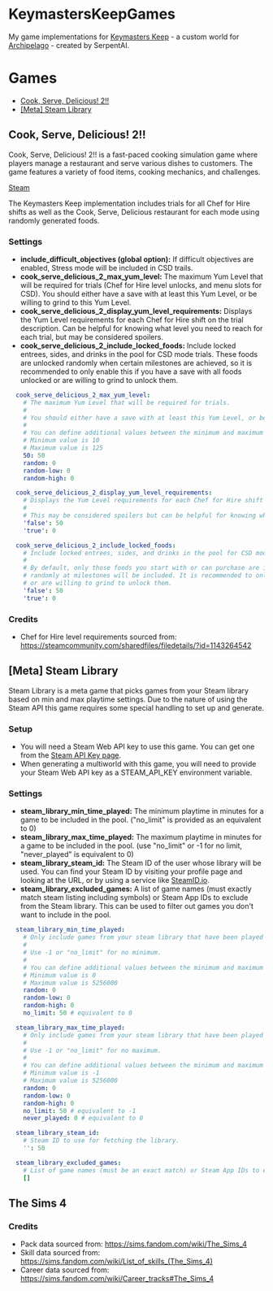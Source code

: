 # KeymastersKeepGames
My game implementations for [Keymasters Keep](https://github.com/SerpentAI/Archipelago/releases?q=keymaster&expanded=true) -
a custom world for [Archipelago](https://archipelago.gg/) - created by SerpentAI.

# Games
- [Cook, Serve, Delicious! 2!!](#cook-serve-delicious-2)
- [[Meta] Steam Library](#meta-steam-library)

## Cook, Serve, Delicious! 2!!
Cook, Serve, Delicious! 2!! is a fast-paced cooking simulation game where players manage a restaurant and serve various dishes to customers. The game features a variety of food items, cooking mechanics, and challenges.

[Steam](https://store.steampowered.com/app/386620/Cook_Serve_Delicious_2/)

The Keymasters Keep implementation includes trials for all Chef for Hire shifts as well as the Cook, Serve, Delicious 
restaurant for each mode using randomly generated foods.

### Settings

* **include_difficult_objectives (global option):** If difficult objectives are enabled, Stress mode will be included in CSD trails.
* **cook_serve_delicious_2_max_yum_level:** The maximum Yum Level that will be required for trials (Chef for Hire level unlocks, 
and menu slots for CSD). You should either have a save with at least this Yum Level, or be willing to grind to this Yum Level.
* **cook_serve_delicious_2_display_yum_level_requirements:** Displays the Yum Level requirements for each Chef for Hire 
shift on the trial description. Can be helpful for knowing what level you need to reach for each trial, but may be considered spoilers.
* **cook_serve_delicious_2_include_locked_foods:** Include locked entrees, sides, and drinks in the pool for CSD mode trials.
These foods are unlocked randomly when certain milestones are achieved, so it is recommended to only enable this if you 
have a save with all foods unlocked or are willing to grind to unlock them.

```yaml
  cook_serve_delicious_2_max_yum_level:
    # The maximum Yum Level that will be required for trials.
    # 
    # You should either have a save with at least this Yum Level, or be willing to grind to this Yum Level.
    #
    # You can define additional values between the minimum and maximum values.
    # Minimum value is 10
    # Maximum value is 125
    50: 50
    random: 0
    random-low: 0
    random-high: 0

  cook_serve_delicious_2_display_yum_level_requirements:
    # Displays the Yum Level requirements for each Chef for Hire shift on the trial description.
    # 
    # This may be considered spoilers but can be helpful for knowing what level you need to reach for each trial.
    'false': 50
    'true': 0

  cook_serve_delicious_2_include_locked_foods:
    # Include locked entrees, sides, and drinks in the pool for CSD mode trials.
    # 
    # By default, only those foods you start with or can purchase are included, if you enable this option foods that are unlocked
    # randomly at milestones will be included. It is recommended to only enable this if you have a save with all foods unlocked
    # or are willing to grind to unlock them.
    'false': 50
    'true': 0
```

### Credits
- Chef for Hire level requirements sourced from: https://steamcommunity.com/sharedfiles/filedetails/?id=1143264542

## [Meta] Steam Library
Steam Library is a meta game that picks games from your Steam library based on min and max playtime settings. Due to the
nature of using the Steam API this game requires some special handling to set up and generate.

### Setup
* You will need a Steam Web API key to use this game. You can get one from the [Steam API Key page](https://steamcommunity.com/dev/apikey).
* When generating a multiworld with this game, you will need to provide your Steam Web API key as a STEAM_API_KEY environment variable.

### Settings

* **steam_library_min_time_played:** The minimum playtime in minutes for a game to be included in the pool. ("no_limit" is provided as an equivalent to 0)
* **steam_library_max_time_played:** The maximum playtime in minutes for a game to be included in the pool. (use "no_limit" or -1 for no limit, "never_played" is equivalent to 0)
* **steam_library_steam_id:** The Steam ID of the user whose library will be used. You can find your Steam ID by visiting your profile page and looking at the URL, or by using a service like [SteamID.io](https://steamid.io/).
* **steam_library_excluded_games:** A list of game names (must exactly match steam listing including symbols) or Steam App IDs to exclude from the Steam library. This can be used to filter out games you don't want to include in the pool.

```yaml
  steam_library_min_time_played:
    # Only include games from your steam library that have been played at least this many minutes.
    # 
    # Use -1 or "no_limit" for no minimum.
    #
    # You can define additional values between the minimum and maximum values.
    # Minimum value is 0
    # Maximum value is 5256000
    random: 0
    random-low: 0
    random-high: 0
    no_limit: 50 # equivalent to 0

  steam_library_max_time_played:
    # Only include games from your steam library that have been played at most this many minutes.
    # 
    # Use -1 or "no_limit" for no maximum.
    #
    # You can define additional values between the minimum and maximum values.
    # Minimum value is -1
    # Maximum value is 5256000
    random: 0
    random-low: 0
    random-high: 0
    no_limit: 50 # equivalent to -1
    never_played: 0 # equivalent to 0

  steam_library_steam_id:
    # Steam ID to use for fetching the library.
    '': 50

  steam_library_excluded_games:
    # List of game names (must be an exact match) or Steam App IDs to exclude from the Steam library.
    []
```

## The Sims 4

### Credits
- Pack data sourced from: https://sims.fandom.com/wiki/The_Sims_4
- Skill data sourced from: https://sims.fandom.com/wiki/List_of_skills_(The_Sims_4)
- Career data sourced from: https://sims.fandom.com/wiki/Career_tracks#The_Sims_4
